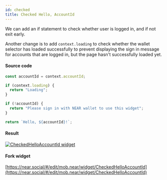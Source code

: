 ```yaml
---
id: checked
title: Checked Hello, AccountId
---
```


We can add an if statement to check whether user is logged in, and if not exit early.

Another change is to add `context.loading` to check whether the wallet selector has loaded successfully to prevent displaying the sign in message for accounts that are logged in, but the page hasn't successfully loaded yet.

#### Source code

```jsx
const accountId = context.accountId;

if (context.loading) {
  return "Loading";
}

if (!accountId) {
  return "Please sign in with NEAR wallet to use this widget";
}

return `Hello, ${accountId}!`;
```

#### Result

[![CheckedHelloAccountId widget](https://ipfs.near.social/ipfs/bafkreieja446q24i5wmspmboswgvnsxbuy7qa7jm4d4tm6l5lk4thwjfmm)](https://near.social/#/mob.near/widget/CheckedHelloAccountId)

#### Fork widget

[https://near.social/#/edit/mob.near/widget/CheckedHelloAccountId](https://near.social/#/edit/mob.near/widget/CheckedHelloAccountId)


